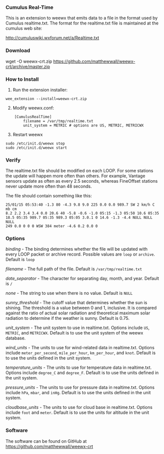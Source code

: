 ### Cumulus Real-Time

This is an extension to weewx that emits data to a file in the format used by Cumulus realtime.txt.  The format for the realtime.txt file is maintained at the cumulus web site:

http://cumuluswiki.wxforum.net/a/Realtime.txt

### Download

wget -O weewx-crt.zip https://github.com/matthewwall/weewx-crt/archive/master.zip

### How to Install

1.  Run the extension installer:

```
wee_extension --install=weewx-crt.zip
```

2.  Modify weewx.conf:

```
    [CumulusRealTime]
        filename = /var/tmp/realtime.txt
        unit_system = METRIC # options are US, METRIC, METRICWX
```

3.  Restart weewx

```
sudo /etc/init.d/weewx stop
sudo /etc/init.d/weewx start
```

### Verify

The realtime.txt file should be modified on each LOOP.  For some stations the update will happen more often than others.  For example, Vantage sensors update as often as every 2.5 seconds, whereas FineOffset stations never update more often than 48 seconds.

The file should contain something like this:

```
25/01/15 05:53:40 -1.3 80 -4.3 9.8 9.0 225 0.0 0.0 989.7 SW 2 km/h C mb cm
8.2 2.2 3.4 3.4 0.0 20.6 40 -5.8 -0.6 -1.0 05:15 -1.3 05:50 10.6 05:35
18.5 05:35 989.7 05:35 989.3 05:05 3.0.1 0 14.6 -1.3 -4.4 NULL NULL NULL
249 0.0 0 0 0 WSW 384 meter -4.6 0.2 0.0 0
```

### Options

_binding_ - The binding determines whether the file will be updated with every LOOP packet or archive record.  Possible values are `loop` or `archive`.  Default is `loop`

_filename_ - The full path of the file.  Default is `/var/tmp/realtime.txt`

_date_separator_ - The character for separating day, month, and year.  Default is `/`

_none_ - The string to use when there is no value.  Default is `NULL`

_sunny_threshold_ - The cutoff value that determines whether the sun is shining.  The threshold is a value between 0 and 1, inclusive.  It is compared against the ratio of actual solar radiation and theoretical maximum solar radiation to determine if the weather is sunny.  Default is 0.75.

_unit_system_ - The unit system to use in realtime.txt.  Options include `US`, `METRIC`, and `METRICWX`.  Default is to use the unit system of the weewx database.

_wind_units_ - The units to use for wind-related data in realtime.txt.  Options include `meter_per_second`, `mile_per_hour`, `km_per_hour`, and `knot`.  Default is to use the units defined in the unit system.

_temperature_units_ - The units to use for temperature data in realtime.txt.  Options include `degree_C` and `degree_F`.  Default is to use the units defined in the unit system.

_pressure_units_ - The units to use for pressure data in realtime.txt.  Options include `hPa`, `mbar`, and `inHg`.  Default is to use the units defined in the unit system.
             
_cloudbase_units_ - The units to use for cloud base in realtime.txt.  Options include `foot` and `meter`.  Default is to use the units for altitude in the unit system.

### Software

The software can be found on GitHub at https://github.com/matthewwall/weewx-crt
